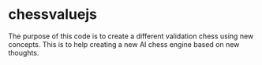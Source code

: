 # chessvaluejs
The purpose of this code is to create a different validation chess using new concepts. This is to help creating a new AI chess engine based on new thoughts.
